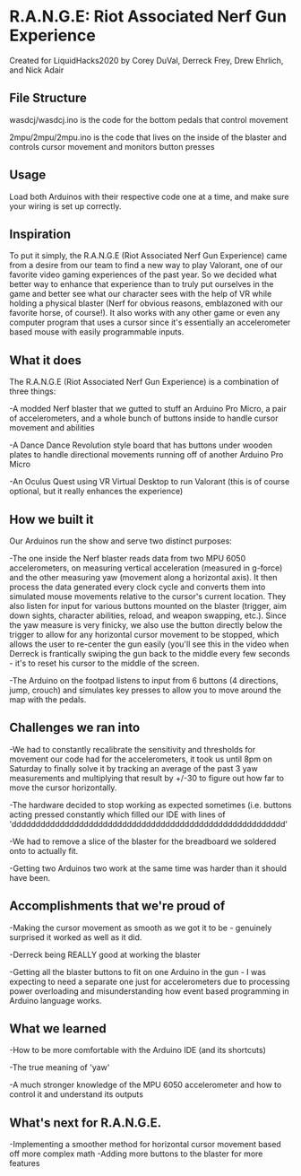 # R.A.N.G.E: Riot Associated Nerf Gun Experience
Created for LiquidHacks2020 by Corey DuVal, Derreck Frey, Drew Ehrlich, and Nick Adair

## File Structure
wasdcj/wasdcj.ino is the code for the bottom pedals that control movement

2mpu/2mpu/2mpu.ino is the code that lives on the inside of the blaster and controls cursor movement and monitors button presses

## Usage
Load both Arduinos with their respective code one at a time, and make sure your wiring is set up correctly.

## Inspiration
To put it simply, the R.A.N.G.E (Riot Associated Nerf Gun Experience) came from a desire from our team to find a new way to play Valorant, one of our favorite video gaming experiences of the past year. So we decided what better way to enhance that experience than to truly put ourselves in the game and better see what our character sees with the help of VR while holding a physical blaster (Nerf for obvious reasons, emblazoned with our favorite horse, of course!). It also works with any other game or even any computer program that uses a cursor since it's essentially an accelerometer based mouse with easily programmable inputs.

## What it does
The R.A.N.G.E (Riot Associated Nerf Gun Experience) is a combination of three things:

-A modded Nerf blaster that we gutted to stuff an Arduino Pro Micro, a pair of accelerometers, and a whole bunch of buttons inside to handle cursor movement and abilities

-A Dance Dance Revolution style board that has buttons under wooden plates to handle directional movements running off of another Arduino Pro Micro

-An Oculus Quest using VR Virtual Desktop to run Valorant (this is of course optional, but it really enhances the experience)

## How we built it
Our Arduinos run the show and serve two distinct purposes: 

-The one inside the Nerf blaster reads data from two MPU 6050 accelerometers, on measuring vertical acceleration (measured in g-force) and the other measuring yaw (movement along a horizontal axis). It then process the data generated every clock cycle and converts them into simulated mouse movements relative to the cursor's current location. They also listen for input for various buttons mounted on the blaster (trigger, aim down sights, character abilities, reload, and weapon swapping, etc.). Since the yaw measure is very finicky, we also use the button directly below the trigger to allow for any horizontal cursor movement to be stopped, which allows the user to re-center the gun easily (you'll see this in the video when Derreck is frantically swiping the gun back to the middle every few seconds - it's to reset his cursor to the middle of the screen.

-The Arduino on the footpad listens to input from 6 buttons (4 directions, jump, crouch) and simulates key presses to allow you to move around the map with the pedals.

## Challenges we ran into
-We had to constantly recalibrate the sensitivity and thresholds for movement our code had for the accelerometers, it took us until 8pm on Saturday to finally solve it by tracking an average of the past 3 yaw measurements and multiplying that result by +/-30 to figure out how far to move the cursor horizontally.

-The hardware decided to stop working as expected sometimes (i.e. buttons acting pressed constantly which filled our IDE with lines of 'ddddddddddddddddddddddddddddddddddddddddddddddddddddddddd'

-We had to remove a slice of the blaster for the breadboard we soldered onto to actually fit.

-Getting two Arduinos two work at the same time was harder than it should have been.

## Accomplishments that we're proud of

-Making the cursor movement as smooth as we got it to be - genuinely surprised it worked as well as it did.

-Derreck being REALLY good at working the blaster

-Getting all the blaster buttons to fit on one Arduino in the gun - I was expecting to need a separate one just for accelerometers due to processing power overloading and misunderstanding how event based programming in Arduino language works.

## What we learned

-How to be more comfortable with the Arduino IDE (and its shortcuts)

-The true meaning of 'yaw' 

-A much stronger knowledge of the MPU 6050 accelerometer and how to control it and understand its outputs

## What's next for R.A.N.G.E.

-Implementing a smoother method for horizontal cursor movement based off more complex math
-Adding more buttons to the blaster for more features
